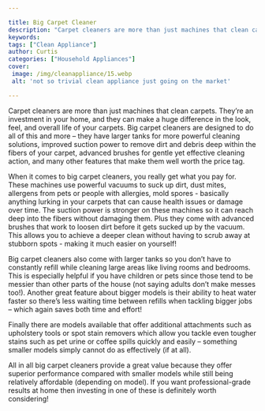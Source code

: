```yaml
---

title: Big Carpet Cleaner
description: "Carpet cleaners are more than just machines that clean carpets. They’re an investment in your home, and they can make a huge diffe...you wont regret reading on"
keywords: 
tags: ["Clean Appliance"]
author: Curtis
categories: ["Household Appliances"]
cover: 
 image: /img/cleanappliance/15.webp
 alt: 'not so trivial clean appliance just going on the market'

---
```


Carpet cleaners are more than just machines that clean carpets. They’re an investment in your home, and they can make a huge difference in the look, feel, and overall life of your carpets. Big carpet cleaners are designed to do all of this and more – they have larger tanks for more powerful cleaning solutions, improved suction power to remove dirt and debris deep within the fibers of your carpet, advanced brushes for gentle yet effective cleaning action, and many other features that make them well worth the price tag.

When it comes to big carpet cleaners, you really get what you pay for. These machines use powerful vacuums to suck up dirt, dust mites, allergens from pets or people with allergies, mold spores - basically anything lurking in your carpets that can cause health issues or damage over time. The suction power is stronger on these machines so it can reach deep into the fibers without damaging them. Plus they come with advanced brushes that work to loosen dirt before it gets sucked up by the vacuum. This allows you to achieve a deeper clean without having to scrub away at stubborn spots - making it much easier on yourself! 

Big carpet cleaners also come with larger tanks so you don’t have to constantly refill while cleaning large areas like living rooms and bedrooms. This is especially helpful if you have children or pets since those tend to be messier than other parts of the house (not saying adults don’t make messes too!). Another great feature about bigger models is their ability to heat water faster so there’s less waiting time between refills when tackling bigger jobs – which again saves both time and effort! 

Finally there are models available that offer additional attachments such as upholstery tools or spot stain removers which allow you tackle even tougher stains such as pet urine or coffee spills quickly and easily – something smaller models simply cannot do as effectively (if at all). 

All in all big carpet cleaners provide a great value because they offer superior performance compared with smaller models while still being relatively affordable (depending on model). If you want professional-grade results at home then investing in one of these is definitely worth considering!
